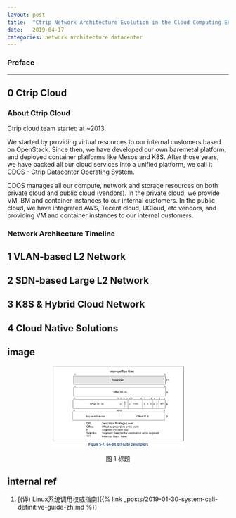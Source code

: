 ```yaml
---
layout: post
title:  "Ctrip Network Architecture Evolution in the Cloud Computing Era"
date:   2019-04-17
categories: network architecture datacenter
---
```


### Preface


----

## 0 Ctrip Cloud

### About Ctrip Cloud

Ctrip cloud team started at ~2013.

We started by providing virtual resources to our internal customers
based on OpenStack. Since then, we have developed our own baremetal platform,
and deployed container platforms like Mesos and K8S. After those years, we have
packed all our cloud services into a unified platform, we call it CDOS - Ctrip
Datacenter Operating System.

CDOS manages all our compute, network and storage resources on both private
cloud and public cloud (vendors). In the private cloud, we provide VM, BM and
container instances to our internal customers. In the public cloud, we have
integrated AWS, Tecent cloud, UCloud, etc vendors, and providing VM and
container instances to our internal customers.

### Network Architecture Timeline

## 1 VLAN-based L2 Network

## 2 SDN-based Large L2 Network

## 3 K8S & Hybrid Cloud Network

## 4 Cloud Native Solutions

## image

<p align="center"><img src="/assets/img/system-call-definitive-guide/idt.png" width="60%" height="60%"></p>
<p align="center">图 1 标题</p>

## internal ref

1. [(译) Linux系统调用权威指南]({% link _posts/2019-01-30-system-call-definitive-guide-zh.md %})
